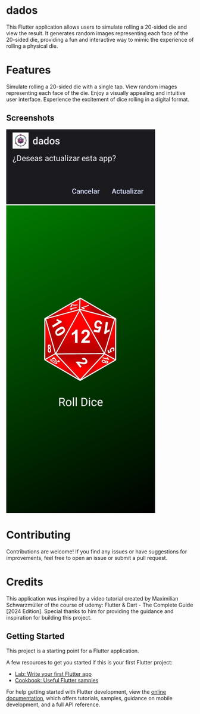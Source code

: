 # dados
This Flutter application allows users to simulate rolling a 20-sided die and view the result. It generates random images representing each face of the 20-sided die, providing a fun and interactive way to mimic the experience of rolling a physical die.

# Features
Simulate rolling a 20-sided die with a single tap.
View random images representing each face of the die.
Enjoy a visually appealing and intuitive user interface.
Experience the excitement of dice rolling in a digital format.

## Screenshots
<img width="400" alt="app" src="screenshoots/instalation.jpeg">
<img width="400" alt="app" src="screenshoots/app.jpeg">

# Contributing
Contributions are welcome! If you find any issues or have suggestions for improvements, feel free to open an issue or submit a pull request.

# Credits
This application was inspired by a video tutorial created by Maximilian Schwarzmüller of the course of udemy: Flutter & Dart - The Complete Guide [2024 Edition]. Special thanks to him for providing the guidance and inspiration for building this project.

## Getting Started

This project is a starting point for a Flutter application.

A few resources to get you started if this is your first Flutter project:

- [Lab: Write your first Flutter app](https://docs.flutter.dev/get-started/codelab)
- [Cookbook: Useful Flutter samples](https://docs.flutter.dev/cookbook)

For help getting started with Flutter development, view the
[online documentation](https://docs.flutter.dev/), which offers tutorials,
samples, guidance on mobile development, and a full API reference.
